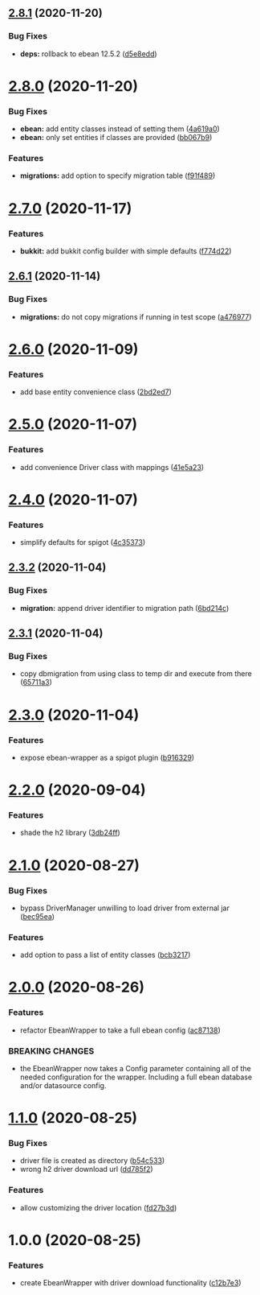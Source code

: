 ## [2.8.1](https://github.com/Silthus/ebean-wrapper/compare/v2.8.0...v2.8.1) (2020-11-20)


### Bug Fixes

* **deps:** rollback to ebean 12.5.2 ([d5e8edd](https://github.com/Silthus/ebean-wrapper/commit/d5e8edd18bae3e5f23381186d2babad61583b643))

# [2.8.0](https://github.com/Silthus/ebean-wrapper/compare/v2.7.0...v2.8.0) (2020-11-20)


### Bug Fixes

* **ebean:** add entity classes instead of setting them ([4a619a0](https://github.com/Silthus/ebean-wrapper/commit/4a619a0777371208750113bcb5fe7de41aacb062))
* **ebean:** only set entities if classes are provided ([bb067b9](https://github.com/Silthus/ebean-wrapper/commit/bb067b9731d7213f49c8119ba37cdd1d479cbd26))


### Features

* **migrations:** add option to specify migration table ([f91f489](https://github.com/Silthus/ebean-wrapper/commit/f91f4895106446dea110744367524a8c3e004e5f))

# [2.7.0](https://github.com/Silthus/ebean-wrapper/compare/v2.6.1...v2.7.0) (2020-11-17)


### Features

* **bukkit:** add bukkit config builder with simple defaults ([f774d22](https://github.com/Silthus/ebean-wrapper/commit/f774d2233ff6a676f5df3b0b3a47fb9417b9637e))

## [2.6.1](https://github.com/Silthus/ebean-wrapper/compare/v2.6.0...v2.6.1) (2020-11-14)


### Bug Fixes

* **migrations:** do not copy migrations if running in test scope ([a476977](https://github.com/Silthus/ebean-wrapper/commit/a476977dcbe8be4878c60718bb237255c01fdb5f))

# [2.6.0](https://github.com/Silthus/ebean-wrapper/compare/v2.5.0...v2.6.0) (2020-11-09)


### Features

* add base entity convenience class ([2bd2ed7](https://github.com/Silthus/ebean-wrapper/commit/2bd2ed7819624dcf41dab100c2581aa1efc696dd))

# [2.5.0](https://github.com/Silthus/ebean-wrapper/compare/v2.4.0...v2.5.0) (2020-11-07)


### Features

* add convenience Driver class with mappings ([41e5a23](https://github.com/Silthus/ebean-wrapper/commit/41e5a23847385d5737aa221bb38ae42cec8727c6))

# [2.4.0](https://github.com/Silthus/ebean-wrapper/compare/v2.3.2...v2.4.0) (2020-11-07)


### Features

* simplify defaults for spigot ([4c35373](https://github.com/Silthus/ebean-wrapper/commit/4c353736f79fdaf1b4fb0562088f374d32894465))

## [2.3.2](https://github.com/Silthus/ebean-wrapper/compare/v2.3.1...v2.3.2) (2020-11-04)


### Bug Fixes

* **migration:** append driver identifier to migration path ([6bd214c](https://github.com/Silthus/ebean-wrapper/commit/6bd214c6d3ff9f312cc94c60f52042228919671e))

## [2.3.1](https://github.com/Silthus/ebean-wrapper/compare/v2.3.0...v2.3.1) (2020-11-04)


### Bug Fixes

* copy dbmigration from using class to temp dir and execute from there ([65711a3](https://github.com/Silthus/ebean-wrapper/commit/65711a3c6ea63342d40087098484181635cee08d))

# [2.3.0](https://github.com/Silthus/ebean-wrapper/compare/v2.2.0...v2.3.0) (2020-11-04)


### Features

* expose ebean-wrapper as a spigot plugin ([b916329](https://github.com/Silthus/ebean-wrapper/commit/b9163290739497a8c2ccd49f6734801c329186b8))

# [2.2.0](https://github.com/Silthus/ebean-wrapper/compare/v2.1.0...v2.2.0) (2020-09-04)


### Features

* shade the h2 library ([3db24ff](https://github.com/Silthus/ebean-wrapper/commit/3db24ffc75c9b1b01c89e310536c7d0036a310fd))

# [2.1.0](https://github.com/Silthus/ebean-wrapper/compare/v2.0.0...v2.1.0) (2020-08-27)


### Bug Fixes

* bypass DriverManager unwilling to load driver from external jar ([bec95ea](https://github.com/Silthus/ebean-wrapper/commit/bec95ead36f9f9d8585634bf3778ed1559ec2c77))


### Features

* add option to pass a list of entity classes ([bcb3217](https://github.com/Silthus/ebean-wrapper/commit/bcb3217866d5cbb02f0ae7b6b294fcb2513289ca))

# [2.0.0](https://github.com/Silthus/ebean-wrapper/compare/v1.1.0...v2.0.0) (2020-08-26)


### Features

* refactor EbeanWrapper to take a full ebean config ([ac87138](https://github.com/Silthus/ebean-wrapper/commit/ac871384639ca678a02814e0ebb683881ab7a148))


### BREAKING CHANGES

* the EbeanWrapper now takes a Config parameter containing all of the needed configuration for the wrapper. Including a full ebean database and/or datasource config.

# [1.1.0](https://github.com/Silthus/ebean-wrapper/compare/v1.0.0...v1.1.0) (2020-08-25)


### Bug Fixes

* driver file is created as directory ([b54c533](https://github.com/Silthus/ebean-wrapper/commit/b54c533eff92ee6c703ba8b15c01879cedc84313))
* wrong h2 driver download url ([dd785f2](https://github.com/Silthus/ebean-wrapper/commit/dd785f299c245386e4c4c82c6faf1a27707c0553))


### Features

* allow customizing the driver location ([fd27b3d](https://github.com/Silthus/ebean-wrapper/commit/fd27b3dba510ba3be522aabdb61b2e60787f7f97))

# 1.0.0 (2020-08-25)


### Features

* create EbeanWrapper with driver download functionality ([c12b7e3](https://github.com/Silthus/ebean-wrapper/commit/c12b7e3cdf7bce0de6c26dc72a78bff652e7b4ed))
